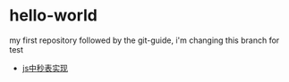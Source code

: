 
# hello-world
my first repository
followed by the git-guide, i'm changing this branch for test


- [js中秒表实现](http://cyanar.github.io/js中网站实时秒表实现.html)
